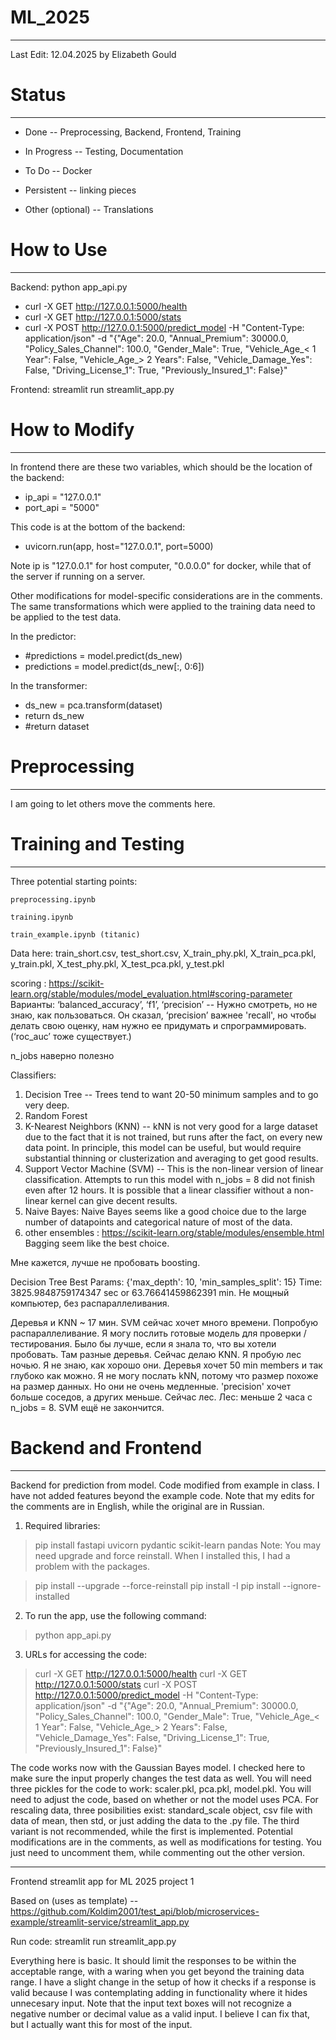 # ML_2025
---

Last Edit: 12.04.2025 by Elizabeth Gould


# Status
---

* Done -- Preprocessing, Backend, Frontend, Training
* In Progress -- Testing, Documentation
* To Do -- Docker
* Persistent -- linking pieces

* Other (optional) -- Translations

# How to Use
---

Backend: python app_api.py

 * curl -X GET http://127.0.0.1:5000/health
 * curl -X GET http://127.0.0.1:5000/stats
 * curl -X POST http://127.0.0.1:5000/predict_model -H "Content-Type: application/json" -d "{\"Age\": 20.0, \"Annual_Premium\": 30000.0, \"Policy_Sales_Channel\": 100.0, \"Gender_Male\": True, \"Vehicle_Age_< 1 Year\": False,  \"Vehicle_Age_> 2 Years\": False,  \"Vehicle_Damage_Yes\": False,  \"Driving_License_1\": True,  \"Previously_Insured_1\": False}"

Frontend: streamlit run streamlit_app.py


# How to Modify
---

In frontend there are these two variables, which should be the location of the backend:

 * ip_api = "127.0.0.1"
 * port_api = "5000"

This code is at the bottom of the backend:

 * uvicorn.run(app, host="127.0.0.1", port=5000)

Note ip is "127.0.0.1" for host computer, "0.0.0.0" for docker, while that of the server if running on a server.


Other modifications for model-specific considerations are in the comments. The same transformations which were applied to the training data need to be applied to the test data.

In the predictor:

 * #predictions = model.predict(ds_new)
 * predictions = model.predict(ds_new[:, 0:6])

In the transformer:

 * ds_new = pca.transform(dataset)
 * return ds_new
 * #return dataset


# Preprocessing
---

I am going to let others move the comments here.

# Training and Testing
---

Three potential starting points:

    preprocessing.ipynb 

    training.ipynb

    train_example.ipynb (titanic)

Data here: train_short.csv, test_short.csv, X_train_phy.pkl, X_train_pca.pkl, y_train.pkl, X_test_phy.pkl, X_test_pca.pkl, y_test.pkl

scoring : https://scikit-learn.org/stable/modules/model_evaluation.html#scoring-parameter Варианты: ‘balanced_accuracy’, ‘f1’, ‘precision’ -- Нужно смотреть, но не знаю, как пользоваться. Он сказал, ‘precision’  важнее 'recall', но чтобы делать свою оценку, нам нужно ее придумать и спрограммировать. 
(‘roc_auc’ тоже существует.)

n_jobs наверно полезно

Classifiers:
1. Decision Tree -- Trees tend to want 20-50 minimum samples and to go very deep. 
2. Random Forest
3. K-Nearest Neighbors (KNN) -- kNN is not very good for a large dataset due to the fact that it is not trained, but runs after the fact, on every new data point. In principle, this model can be useful, but would require substantial thinning or clusterization and averaging to get good results.
4. Support Vector Machine (SVM) -- This is the non-linear version of linear classification. Attempts to run this model with n_jobs = 8 did not finish even after 12 hours. It is possible that a linear classifier without a non-linear kernel can give decent results.
5. Naive Bayes: Naive Bayes seems like a good choice due to the large number of datapoints and categorical nature of most of the data.
6. other ensembles : https://scikit-learn.org/stable/modules/ensemble.html
Bagging seem like the best choice.

Мне кажется, лучше не пробовать boosting.

Decision Tree Best Params: {'max_depth': 10, 'min_samples_split': 15} Time:  3825.9848759174347  sec or  63.76641459862391 min. Не мощный компьютер, без распараллеливания.

Деревья и KNN ~ 17 мин. SVM сейчас хочет много времени. Попробую распараллеливание. Я могу послить готовые модель для проверки / тестирования. Было бы лучше, если я знала то, что вы хотели пробовать. Там разные деревья. Сейчас делаю KNN. Я пробую лес ночью. Я не знаю, как хорошо они. Деревья хочет 50 min members и так глубоко как можно. Я не могу послать kNN, потому что размер похоже на размер данных. Но они не очень медленные. 'precision' хочет больше соседов, а других меньше. Сейчас лес. Лес: меньше 2 часа с n_jobs = 8. SVM ещё не закончится.

# Backend and Frontend
---

Backend for prediction from model. Code modified from example in class. I have not added features beyond the example code. Note that my edits for the comments are in English, while the original are in Russian.

 1. Required libraries:
  > pip install fastapi uvicorn pydantic scikit-learn pandas
 Note: You may need upgrade and force reinstall. When I installed this, I had a problem with the packages.

  > pip install --upgrade --force-reinstall <package>
  > pip install -I <package>
  > pip install --ignore-installed <package>

 2. To run the app, use the following command: 
  > python app_api.py
 3. URLs for accessing the code:

  > curl -X GET http://127.0.0.1:5000/health
  > curl -X GET http://127.0.0.1:5000/stats
  > curl -X POST http://127.0.0.1:5000/predict_model -H "Content-Type: application/json" -d "{\"Age\": 20.0, \"Annual_Premium\": 30000.0, \"Policy_Sales_Channel\": 100.0, \"Gender_Male\": True, \"Vehicle_Age_< 1 Year\": False,  \"Vehicle_Age_> 2 Years\": False,  \"Vehicle_Damage_Yes\": False,  \"Driving_License_1\": True,  \"Previously_Insured_1\": False}"

The code works now with the Gaussian Bayes model. I checked here to make sure the input properly changes the test data as well. You will need three pickles for the code to work: scaler.pkl, pca.pkl, model.pkl. You will need to adjust the code, based on whether or not the model uses PCA. For rescaling data, three posibilities exist: standard_scale object, csv file with data of mean, then std, or just adding the data to the .py file. The third variant is not recommended, while the first is implemented. Potential modifications are in the comments, as well as modifications for testing. You just need to uncomment them, while commenting out the other version.

---

Frontend streamlit app for ML 2025 project 1

Based on (uses as template) -- 
https://github.com/Koldim2001/test_api/blob/microservices-example/streamlit-service/streamlit_app.py

Run code: streamlit run streamlit_app.py

Everything here is basic. It should limit the responses to be within the acceptable range, with a waring when you get beyond the training data range. I have a slight change in the setup of how it checks if a response is valid because I was contemplating adding in functionality where it hides unnecesary input. Note that the input text boxes will not recognize a negative number or decimal value as a valid input. I believe I can fix that, but I actually want this for most of the input.


